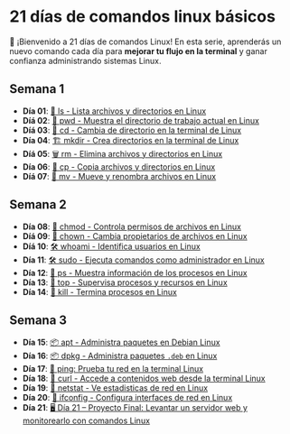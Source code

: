 # 21 días de comandos linux básicos

👋 ¡Bienvenido a 21 días de comandos Linux! En esta serie, aprenderás un nuevo comando cada día para
**mejorar tu flujo en la terminal** y ganar confianza administrando sistemas Linux.

## Semana 1

* **Día 01**: [📂 ls - Lista archivos y directorios en Linux](01_21_dias_ls_listar_archivos_y_directorios.md)
* **Díá 02**: [📍 pwd - Muestra el directorio de trabajo actual en Linux](02_21_dias_pwd_descubre_en_que_directorio_estas.md)
* **Díá 03**: [🔄 cd - Cambia de directorio en la terminal de Linux](03_21_dias_cd_moverte_entre_directorios.md)
* **Día 04**: [🏗️ mkdir - Crea directorios en la terminal de Linux](04_21_dias_mkdir_crear_directorios.md)
* **Díá 05**: [🗑️ rm - Elimina archivos y directorios en Linux](05_21_dias_rm_elimina_archivos.md)
* **Día 06**: [📄 cp - Copia archivos y directorios en Linux](06_21_dias_cp_copiar_archivos.md)
* **Díá 07**: [🔀 mv - Mueve y renombra archivos en Linux](07_21_dias_mv_mover_renombrar_archivos.md)

## Semana 2

* **Día 08**: [🔐 chmod - Controla permisos de archivos en Linux](08_21_dias_chmod_controlar_permisos_archivos.md)
* **Díá 09**: [🧑 chown - Cambia propietarios de archivos en Linux](09_21_dias_chown_cambiar_propietario_archivos.md)
* **Díá 10**: [🛠️ whoami - Identifica usuarios en Linux](10_21_dias_whois_identificar_usuarios.md)
* **Día 11**: [🛠️ sudo - Ejecuta comandos como administrador en Linux](11_21_dias_sudo_comandos_administrador.md)
* **Día 12**: [🧠 ps - Muestra información de los procesos en Linux](12_21_dias_ps_mostrar_procesos.md)
* **Día 13**: [🐧 top - Supervisa procesos y recursos en Linux](13_21_dias_top_supervisa_procesos_y_recursos.md)
* **Día 14**: [🧨 kill - Termina procesos en Linux](14_21_dias_kill_termina_proceso.md)

## Semana 3

* **Día 15**: [📦 apt - Administra paquetes en Debian Linux](15_21_dias_apt_administra_paquetes_debian_linux.md)
* **Día 16**: [📦 dpkg - Administra paquetes `.deb` en Linux](16_21_dias_dpkg_administra_paquetes_deb_en_linux.md)
* **Día 17**: [📡 ping: Prueba tu red en la terminal Linux](17_21_dias_ping_probar_red_linux.md)
* **Día 18**: [📘 curl - Accede a contenidos web desde la terminal Linux](18_21_dias_curl_descargas_web_linux.md)
* **Día 19**: [📌 netstat - Ve estadisticas de red en Linux](19_21_dias_netstat_ver_estadisticas_red_linux.md)
* **Día 20**: [🧠 ifconfig - Configura interfaces de red en Linux](20_21_dias_ifconfig_configurar_interfaces_red_linux.md)
* **Día 21**: [🖥️ Día 21 – Proyecto Final: Levantar un servidor web y monitorearlo con comandos Linux](21_21_dias_proyecto_instala_y_monitoriza_servidor_web.md)
